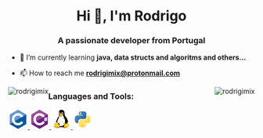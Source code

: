 <h1 align="center">Hi 👋, I'm Rodrigo</h1>
<h3 align="center">A passionate developer from Portugal</h3>

- 🌱 I’m currently learning **java, data structs and algoritms and others...**

- 📫 How to reach me **rodrigimix@protonmail.com**


<p><img align="left" src="https://github-readme-stats.vercel.app/api/top-langs?username=rodrigimix&show_icons=true&locale=en&layout=compact" alt="rodrigimix" /></p>


<p><img align="right" src="https://github-readme-streak-stats.herokuapp.com/?user=rodrigimix&" alt="rodrigimix" /></p>

</p></p>
<h3 align="left">Languages and Tools:</h3>
<p align="left"> <a href="https://www.cprogramming.com/" target="_blank" rel="noreferrer"> <img src="https://raw.githubusercontent.com/devicons/devicon/master/icons/c/c-original.svg" alt="c" width="40" height="40"/> </a> <a href="https://www.w3schools.com/cs/" target="_blank" rel="noreferrer"> <img src="https://raw.githubusercontent.com/devicons/devicon/master/icons/csharp/csharp-original.svg" alt="csharp" width="40" height="40"/> </a> <a href="https://www.linux.org/" target="_blank" rel="noreferrer"> <img src="https://raw.githubusercontent.com/devicons/devicon/master/icons/linux/linux-original.svg" alt="linux" width="40" height="40"/> </a> <a href="https://www.python.org" target="_blank" rel="noreferrer"> <img src="https://raw.githubusercontent.com/devicons/devicon/master/icons/python/python-original.svg" alt="python" width="40" height="40"/> </a> </p>
